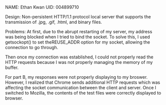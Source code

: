 NAME: Ethan Kwan
UID: 004899710

Design:
Non-persistent HTTP/1.1 protocol local server that supports the transmission of .jpg, .gif, .html, and binary files. 

Problems:
At first, due to the abrupt restarting of my server, my address was being blocked when I tried to bind the socket. To solve this, I used getsockopt() to set theREUSE_ADDR option for my socket, allowing the connection to go through. 

Then once my connection was established, I could not properly read the HTTP requests because I was not properly managing the memory of my buffer. 

For part B, my responses were not properly displaying to my broswer. However, I realized that Chrome sends additional HTTP requests which was affecting the socket communication between the client and server. Once I switched to Mozilla, the contents of the test files were correctly displayed to browser. 
